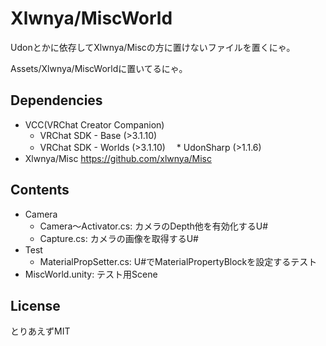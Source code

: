 # Xlwnya/MiscWorld

Udonとかに依存してXlwnya/Miscの方に置けないファイルを置くにゃ。

Assets/Xlwnya/MiscWorldに置いてるにゃ。

## Dependencies
* VCC(VRChat Creator Companion)
  * VRChat SDK - Base (>3.1.10)
  * VRChat SDK - Worlds (>3.1.10)
　* UdonSharp (>1.1.6)
* Xlwnya/Misc https://github.com/xlwnya/Misc

## Contents
* Camera
  * Camera～Activator.cs: カメラのDepth他を有効化するU#
  * Capture.cs: カメラの画像を取得するU#
* Test
  * MaterialPropSetter.cs: U#でMaterialPropertyBlockを設定するテスト
* MiscWorld.unity: テスト用Scene

## License
とりあえずMIT
